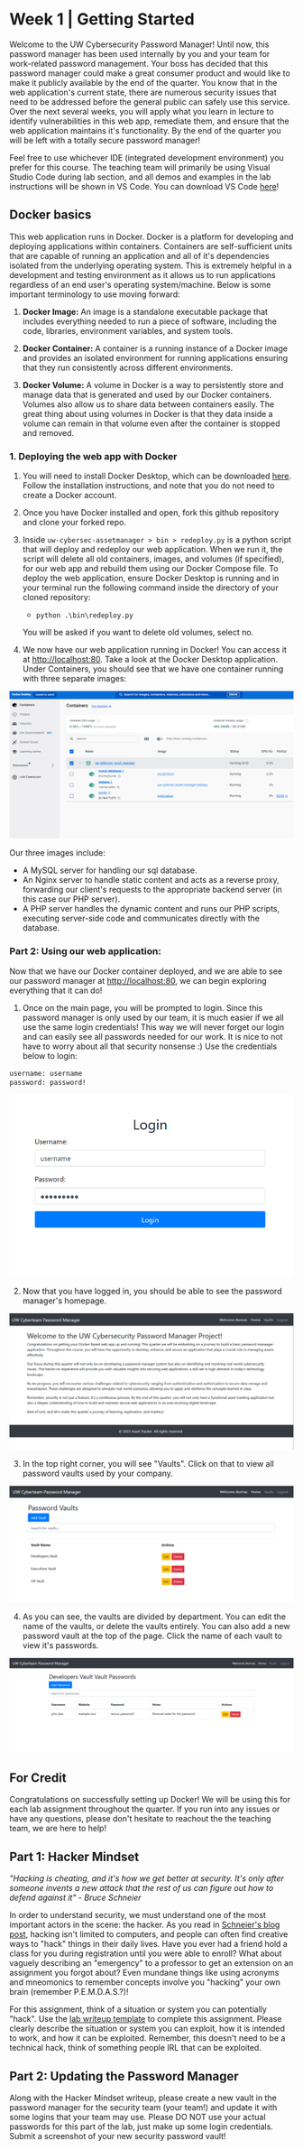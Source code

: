 # Week 1 | Getting Started
Welcome to the UW Cybersecurity Password Manager! Until now, this password manager has been used internally by you and your team for work-related password management. Your boss has decided that this password manager could make a great consumer product and would like to make it publicly available by the end of the quarter. You know that in the web application's current state, there are numerous security issues that need to be addressed before the general public can safely use this service. Over the next several weeks, you will apply what you learn in lecture to identify vulnerabilities in this web app, remediate them, and ensure that the web application maintains it's functionality. By the end of the quarter you will be left with a totally secure password manager!

Feel free to use whichever IDE (integrated development environment) you prefer for this course. The teaching team will primarily be using Visual Studio Code during lab section, and all demos and examples in the lab instructions will be shown in VS Code. You can download VS Code [here](https://code.visualstudio.com/Download)!

## Docker basics

This web application runs in Docker. Docker is a platform for developing and deploying applications within containers. Containers are self-sufficient units that are capable of running an application and all of it's dependencies isolated from the underlying operating system. This is extremely helpful in a development and testing environment as it allows us to run applications regardless of an end user's operating system/machine. Below is some important terminology to use moving forward:

1. **Docker Image:** An image is a standalone executable package that includes everything needed to run a piece of software, including the code, libraries, environment variables, and system tools. 

2. **Docker Container:** A container is a running instance of a Docker image and provides an isolated environment for running applications ensuring that they run consistently across different environments. 

3. **Docker Volume:** A volume in Docker is a way to persistently store and manage data that is generated and used by our Docker containers. Volumes also allow us to share data between containers easily. The great thing about using volumes in Docker is that they data inside a volume can remain in that volume even after the container is stopped and removed.

### 1. Deploying the web app with Docker

1. You will need to install Docker Desktop, which can be downloaded [here](https://www.docker.com/products/docker-desktop/). Follow the installation instructions, and note that you do not need to create a Docker account.

2. Once you have Docker installed and open, fork this github repository and clone your forked repo.

3. Inside `uw-cybersec-assetmanager > bin > redeploy.py` is a python script that will deploy and redeploy our web application. When we run it, the script will delete all old containers, images, and volumes (if specified), for our web app and rebuild them using our Docker Compose file. To deploy the web application, ensure Docker Desktop is running and in your terminal run the following command inside the directory of your cloned repository:
    - `python .\bin\redeploy.py`

    You will be asked if you want to delete old volumes, select no. 

4. We now have our web application running in Docker! You can access it at [http://localhost:80](http://localhost:80). Take a look at the Docker Desktop application. Under Containers, you should see that we have one container running with three separate images:

![Docker Container](/lab-writeup-imgs/docker_container.png)

Our three images include:

- A MySQL server for handling our sql database.
- An Nginx server to handle static content and acts as a reverse proxy, forwarding our client's requests to the appropriate backend server (in this case our PHP server).
- A PHP server handles the dynamic content and runs our PHP scripts, executing server-side code and communicates directly with the database.

### Part 2: Using our web application:
Now that we have our Docker container deployed, and we are able to see our password manager at [http://localhost:80](http://localhost:80), we can begin exploring everything that it can do!

1. Once on the main page, you will be prompted to login. Since this password manager is only used by our team, it is much easier if we all use the same login credentials! This way we will never forget our login and can easily see all passwords needed for our work. It is nice to not have to worry about all that security nonsense :) Use the credentials below to login:

```
username: username
password: password!
```

![Create an account](/lab-writeup-imgs/login.png)

2. Now that you have logged in, you should be able to see the password manager's homepage.

![Password Manager Homepage](/lab-writeup-imgs/password_manager_homepage.png)

3. In the top right corner, you will see "Vaults". Click on that to view all password vaults used by your company.

![Password Vaults](/lab-writeup-imgs/password_vaults.png)

4. As you can see, the vaults are divided by department. You can edit the name of the vaults, or delete the vaults entirely. You can also add a new password vault at the top of the page. Click the name of each vault to view it's passwords.

![Developer's Vault](/lab-writeup-imgs/developers_vault.png)


## For Credit
Congratulations on successfully setting up Docker! We will be using this for each lab assignment throughout the quarter. If you run into any issues or have any questions, please don't hesitate to reachout the the teaching team, we are here to help!

## Part 1: Hacker Mindset

*"Hacking is cheating, and it's how we get better at security. It's only after someone invents a new attack that the rest of us can figure out how to defend against it" - Bruce Schneier*

In order to understand security, we must understand one of the most important actors in the scene: the hacker. As you read in [Schneier's blog post](https://www.schneier.com/blog/archives/2006/09/what_is_a_hacke.html), hacking isn't limited to computers, and people can often find creative ways to "hack" things in their daily lives. Have you ever had a friend hold a class for you during registration until you were able to enroll? What about vaguely describing an "emergency" to a professor to get an extension on an assignment you forgot about? Even mundane things like using acronyms and mneomonics to remember concepts involve you "hacking" your own brain (remember P.E.M.D.A.S.?)!

For this assignment, think of a situation or system you can potentially "hack". Use the [lab writeup template](/lab-writeup-imgs/info310-lab-template.docx) to complete this assignment. Please clearly describe the situation or system you can exploit, how it is intended to work, and how it can be exploited. Remember, this doesn't need to be a technical hack, think of something people IRL that can be exploited.

## Part 2: Updating the Password Manager

Along with the Hacker Mindset writeup, please create a new vault in the password manager for the security team (your team!) and update it with some logins that your team may use. Please DO NOT use your actual passwords for this part of the lab, just make up some login credentials. Submit a screenshot of your new security password vault!
